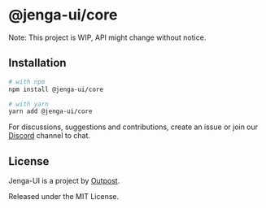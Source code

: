 # @jenga-ui/core

Note: This project is WIP, API might change without notice.

## Installation

```sh
# with npm
npm install @jenga-ui/core

# with yarn
yarn add @jenga-ui/core
```

For discussions, suggestions and contributions, create an issue or join our [Discord](https://discord.gg/sHnHPnAPZj) channel to chat.

## License

Jenga-UI is a project by [Outpost](https://outpost.run).

Released under the MIT License.
